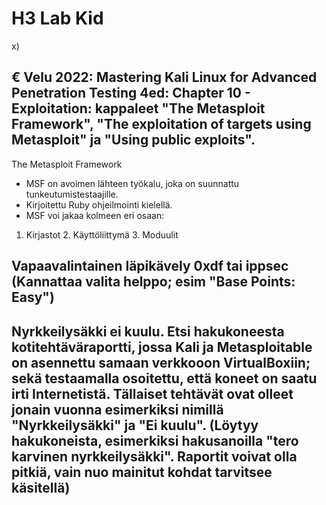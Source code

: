 # H3 Lab Kid

x) 
## € Velu 2022: Mastering Kali Linux for Advanced Penetration Testing 4ed: Chapter 10 - Exploitation: kappaleet "The Metasploit Framework", "The exploitation of targets using Metasploit" ja "Using public exploits". 
The Metasploit Framework
- MSF on avoimen lähteen työkalu, joka on suunnattu tunkeutumistestaajille. 
- Kirjoitettu Ruby ohjeilmointi kielellä.
- MSF voi jakaa kolmeen eri osaan:
1. Kirjastot 2. Käyttöliittymä 3. Moduulit


## Vapaavalintainen läpikävely 0xdf tai ippsec (Kannattaa valita helppo; esim "Base Points: Easy")

## Nyrkkeilysäkki ei kuulu. Etsi hakukoneesta kotitehtäväraportti, jossa Kali ja Metasploitable on asennettu samaan verkkooon VirtualBoxiin; sekä testaamalla osoitettu, että koneet on saatu irti Internetistä. Tällaiset tehtävät ovat olleet jonain vuonna esimerkiksi nimillä "Nyrkkeilysäkki" ja "Ei kuulu". (Löytyy hakukoneista, esimerkiksi hakusanoilla "tero karvinen nyrkkeilysäkki". Raportit voivat olla pitkiä, vain nuo mainitut kohdat tarvitsee käsitellä)
